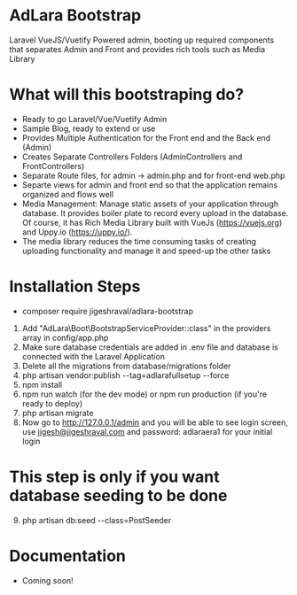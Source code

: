 # AdLara Bootstrap

Laravel VueJS/Vuetify Powered admin, booting up required components that separates Admin and Front and provides rich tools such as Media Library

# What will this bootstraping do? 

- Ready to go Laravel/Vue/Vuetify Admin
- Sample Blog, ready to extend or use
- Provides Multiple Authentication for the Front end and the Back end (Admin)
- Creates Separate Controllers Folders (AdminControllers and FrontControllers)
- Separate Route files, for admin -> admin.php and for front-end web.php 
- Separte views for admin and front end so that the application remains organized and flows well 
- Media Management: Manage static assets of your application through database. It provides boiler plate to record every upload in the database. Of course, it has Rich Media Library built with VueJs (https://vuejs.org) and Uppy.io (https://uppy.io/). 
- The media library reduces the time consuming tasks of creating uploading functionality and manage it and speed-up the other tasks 


# Installation Steps 

- composer require jigeshraval/adlara-bootstrap

1. Add "AdLara\Boot\BootstrapServiceProvider::class" in the providers array in config/app.php
2. Make sure database credentials are added in .env file and database is connected with the Laravel Application
3. Delete all the migrations from database/migrations folder
4. php artisan vendor:publish --tag=adlarafullsetup --force 
5. npm install 
6. npm run watch (for the dev mode) or npm run production (if you're ready to deploy)
7. php artisan migrate 
8. Now go to http://127.0.0.1/admin and you will be able to see login screen, use jigesh@jigeshraval.com and password: adlaraera1 for your initial login

# This step is only if you want database seeding to be done
9. php artisan db:seed --class=PostSeeder

# Documentation

- Coming soon!